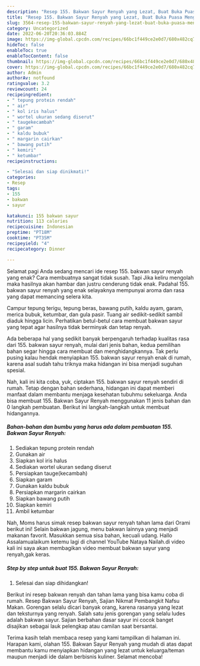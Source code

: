 ```yaml
---
description: "Resep 155. Bakwan Sayur Renyah yang Lezat, Buat Buka Puasa Menggugah Selera"
title: "Resep 155. Bakwan Sayur Renyah yang Lezat, Buat Buka Puasa Menggugah Selera"
slug: 3564-resep-155-bakwan-sayur-renyah-yang-lezat-buat-buka-puasa-menggugah-selera
category: Uncategorized
date: 2022-06-20T20:36:03.884Z
image: https://img-global.cpcdn.com/recipes/66bc1f449ce2e0d7/680x482cq70/155-bakwan-sayur-renyah-foto-resep-utama.jpg
hideToc: false
enableToc: true
enableTocContent: false
thumbnail: https://img-global.cpcdn.com/recipes/66bc1f449ce2e0d7/680x482cq70/155-bakwan-sayur-renyah-foto-resep-utama.jpg
cover: https://img-global.cpcdn.com/recipes/66bc1f449ce2e0d7/680x482cq70/155-bakwan-sayur-renyah-foto-resep-utama.jpg
author: Admin
authorAv: notfound
ratingvalue: 3.2
reviewcount: 24
recipeingredient:
- " tepung protein rendah"
- " air"
- " kol iris halus"
- " wortel ukuran sedang diserut"
- " taugekecambah"
- " garam"
- " kaldu bubuk"
- " margarin cairkan"
- " bawang putih"
- " kemiri"
- " ketumbar"
recipeinstructions:

- "Selesai dan siap dinikmati!"
categories:
- Resep
tags:
- 155
- bakwan
- sayur

katakunci: 155 bakwan sayur 
nutrition: 113 calories
recipecuisine: Indonesian
preptime: "PT18M"
cooktime: "PT35M"
recipeyield: "4"
recipecategory: Dinner

---
```



Selamat pagi Anda sedang mencari ide resep 155. bakwan sayur renyah yang enak? Cara membuatnya sangat tidak susah. Tapi Jika keliru mengolah maka hasilnya akan hambar dan justru cenderung tidak enak. Padahal 155. bakwan sayur renyah yang enak selayaknya mempunyai aroma dan rasa yang dapat memancing selera kita.


Campur tepung terigu, tepung beras, bawang putih, kaldu ayam, garam, merica bubuk, ketumbar, dan gula pasir. Tuang air sedikit-sedikit sambil diaduk hingga licin. Perhatikan betul-betul cara membuat bakwan sayur yang tepat agar hasilnya tidak berminyak dan tetap renyah.

Ada beberapa hal yang sedikit banyak berpengaruh terhadap kualitas rasa dari 155. bakwan sayur renyah, mulai dari jenis bahan, kedua pemilihan bahan segar hingga cara membuat dan menghidangkannya. Tak perlu pusing kalau hendak menyiapkan 155. bakwan sayur renyah enak di rumah, karena asal sudah tahu triknya maka hidangan ini bisa menjadi suguhan spesial.


Nah, kali ini kita coba, yuk, ciptakan 155. bakwan sayur renyah sendiri di rumah. Tetap dengan bahan sederhana, hidangan ini dapat memberi manfaat dalam membantu menjaga kesehatan tubuhmu sekeluarga. Anda bisa membuat 155. Bakwan Sayur Renyah menggunakan 11 jenis bahan dan 0 langkah pembuatan. Berikut ini langkah-langkah untuk membuat hidangannya.

<!--inarticleads1-->

##### Bahan-bahan dan bumbu yang harus ada dalam pembuatan 155. Bakwan Sayur Renyah:

1. Sediakan  tepung protein rendah
1. Gunakan  air
1. Siapkan  kol iris halus
1. Sediakan  wortel ukuran sedang diserut
1. Persiapkan  tauge(kecambah)
1. Siapkan  garam
1. Gunakan  kaldu bubuk
1. Persiapkan  margarin cairkan
1. Siapkan  bawang putih
1. Siapkan  kemiri
1. Ambil  ketumbar


Nah, Moms harus simak resep bakwan sayur renyah tahan lama dari Orami berikut ini! Selain bakwan jagung, menu bakwan lainnya yang menjadi makanan favorit. Masukkan semua sisa bahan, kecuali udang. Hallo Assalamualaikum ketemu lagi di channel YouTube Nataya Nailah.di video kali ini saya akan membagikan video membuat bakwan sayur yang renyah,gak keras. 

<!--inarticleads2-->

##### Step by step untuk buat 155. Bakwan Sayur Renyah:


1. Selesai dan siap dihidangkan!

Berikut ini resep bakwan renyah dan tahan lama yang bisa kamu coba di rumah. Resep Bakwan Sayur Renyah, Sajian Nikmat Pembangkit Nafsu Makan. Gorengan selalu dicari banyak orang, karena rasanya yang lezat dan teksturnya yang renyah. Salah satu jenis gorengan yang selalu ludes adalah bakwan sayur. Sajian berbahan dasar sayur ini cocok banget disajikan sebagai lauk pelengkap atau camilan saat bersantai. 

Terima kasih telah membaca resep yang kami tampilkan di halaman ini. Harapan kami, olahan 155. Bakwan Sayur Renyah yang mudah di atas dapat membantu kamu menyiapkan hidangan yang lezat untuk keluarga/teman maupun menjadi ide dalam berbisnis kuliner. Selamat mencoba!
